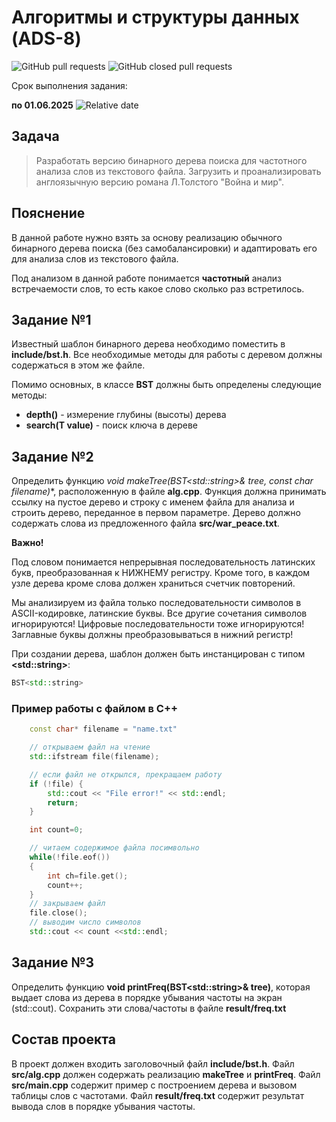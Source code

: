 # Алгоритмы и структуры данных (ADS-8)

![GitHub pull requests](https://img.shields.io/github/issues-pr/NNTU-CS/ADS-8)
![GitHub closed pull requests](https://img.shields.io/github/issues-pr-closed/NNTU-CS/ADS-8)

Срок выполнения задания:

**по 01.06.2025** ![Relative date](https://img.shields.io/date/1748811600) 

## Задача

> Разработать версию бинарного дерева поиска для частотного анализа слов из текстового файла. Загрузить и проанализировать англоязычную версию романа Л.Толстого "Война и мир".

## Пояснение

В данной работе нужно взять за основу реализацию обычного бинарного дерева поиска (без самобалансировки) и адаптировать его для анализа слов из текстового файла. 

Под анализом в данной работе понимается **частотный** анализ встречаемости слов, то есть какое слово сколько раз встретилось.

## Задание №1

Известный шаблон бинарного дерева необходимо поместить в **include/bst.h**. Все необходимые методы для работы с деревом должны содержаться в этом же файле.

Помимо основных, в классе **BST** должны быть определены следующие методы:

- **depth()** - измерение глубины (высоты) дерева
- **search(T value)** - поиск ключа в дереве

## Задание №2

Определить функцию  **void makeTree(BST\<std::string\>& tree, const char* filename)**, расположенную в файле **alg.cpp**. Функция должна принимать ссылку на пустое дерево и строку с именем файла для анализа и строить дерево, переданное в первом параметре. Дерево должно содержать слова из предложенного файла **src/war_peace.txt**. 

**Важно!**

Под словом понимается непрерывная последовательность латинских букв, преобразованная к НИЖНЕМУ регистру. Кроме того, в каждом узле дерева кроме слова должен храниться счетчик повторений.

Мы анализируем из файла только последовательности символов в ASCII-кодировке, латинские буквы. Все другие сочетания символов игнорируются! Цифровые последовательности тоже игнорируются! Заглавные буквы должны преобразовываться в нижний регистр! 

При создании дерева, шаблон должен быть инстанцирован с типом **\<std::string\>**:

```cpp
BST<std::string>
```

### Пример работы с файлом в С++

```cpp
    const char* filename = "name.txt"

    // открываем файл на чтение
    std::ifstream file(filename);

    // если файл не открылся, прекращаем работу
    if (!file) {
        std::cout << "File error!" << std::endl;
        return;
    }

    int count=0;

    // читаем содержимое файла посимвольно
    while(!file.eof())
    {
        int ch=file.get();
        count++;
    }
    // закрываем файл
    file.close();
    // выводим число символов
    std::cout << count <<std::endl;
```

## Задание №3

Определить функцию **void printFreq(BST\<std::string\>& tree)**, которая выдает слова из дерева в порядке убывания частоты на экран (std::cout). Сохранить эти слова/частоты в файле **result/freq.txt**


## Состав проекта

В проект должен входить заголовочный файл **include/bst.h**.
Файл **src/alg.cpp** должен содержать реализацию **makeTree** и **printFreq**.
Файл **src/main.cpp** содержит пример с построением дерева и вызовом таблицы слов с частотами.
Файл **result/freq.txt** содержит результат вывода слов в порядке убывания частоты. 
